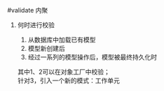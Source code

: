 #validate 内聚
1. 何时进行校验
    1. 从数据库中加载已有模型
    2. 模型新创建后
    3. 经过一系列的模型操作后，模型被最终持久化时
    
    其中1、2可以在对象工厂中校验；  
    针对3，引入一个新的模式：工作单元
    